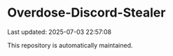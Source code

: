 # Overdose-Discord-Stealer

Last updated: 2025-07-03 22:57:08

This repository is automatically maintained.
